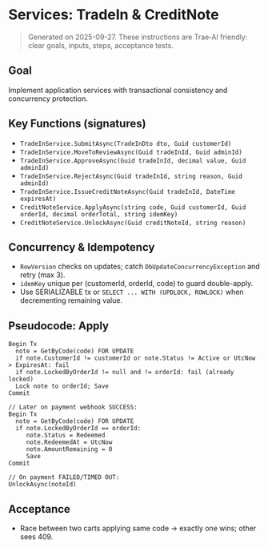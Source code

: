 # Services: TradeIn & CreditNote

> Generated on 2025-09-27. These instructions are Trae‑AI friendly: clear goals, inputs, steps, acceptance tests.


## Goal
Implement application services with transactional consistency and concurrency protection.

## Key Functions (signatures)
- `TradeInService.SubmitAsync(TradeInDto dto, Guid customerId)`
- `TradeInService.MoveToReviewAsync(Guid tradeInId, Guid adminId)`
- `TradeInService.ApproveAsync(Guid tradeInId, decimal value, Guid adminId)`
- `TradeInService.RejectAsync(Guid tradeInId, string reason, Guid adminId)`
- `TradeInService.IssueCreditNoteAsync(Guid tradeInId, DateTime expiresAt)`
- `CreditNoteService.ApplyAsync(string code, Guid customerId, Guid orderId, decimal orderTotal, string idemKey)`
- `CreditNoteService.UnlockAsync(Guid creditNoteId, string reason)`

## Concurrency & Idempotency
- `RowVersion` checks on updates; catch `DbUpdateConcurrencyException` and retry (max 3).
- `idemKey` unique per (customerId, orderId, code) to guard double-apply.
- Use SERIALIZABLE tx or `SELECT ... WITH (UPDLOCK, ROWLOCK)` when decrementing remaining value.

## Pseudocode: Apply
```
Begin Tx
  note = GetByCode(code) FOR UPDATE
  if note.CustomerId != customerId or note.Status != Active or UtcNow > ExpiresAt: fail
  if note.LockedByOrderId != null and != orderId: fail (already locked)
  Lock note to orderId; Save
Commit

// Later on payment webhook SUCCESS:
Begin Tx
  note = GetByCode(code) FOR UPDATE
  if note.LockedByOrderId == orderId:
     note.Status = Redeemed
     note.RedeemedAt = UtcNow
     note.AmountRemaining = 0
     Save
Commit

// On payment FAILED/TIMED OUT:
UnlockAsync(noteId)
```
## Acceptance
- Race between two carts applying same code → exactly one wins; other sees 409.
